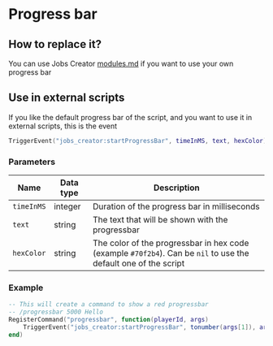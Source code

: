# Progress bar

## How to replace it?

You can use Jobs Creator [modules.md](../modules.md "mention") if you want to use your own progress bar

## Use in external scripts

If you like the default progress bar of the script, and you want to use it in external scripts, this is the event

```lua
TriggerEvent("jobs_creator:startProgressBar", timeInMS, text, hexColor)
```

### Parameters

| Name       | Data type | Description                                                                                                     |
| ---------- | --------- | --------------------------------------------------------------------------------------------------------------- |
| `timeInMS` | integer   | Duration of the progress bar in milliseconds                                                                    |
| `text`     | string    | The text that will be shown with the progressbar                                                                |
| `hexColor` | string    | The color of the progressbar in hex code (example `#70f2b4`). Can be `nil` to use the default one of the script |

### Example

```lua
-- This will create a command to show a red progressbar
-- /progressbar 5000 Hello
RegisterCommand("progressbar", function(playerId, args) 
    TriggerEvent("jobs_creator:startProgressBar", tonumber(args[1]), args[2], "#ff0000")
end)
```
